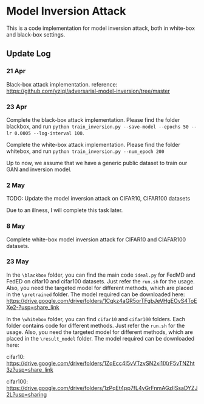 # Model Inversion Attack
This is a code implementation for model inversion attack, both in white-box and black-box settings.

## Update Log
### 21 Apr
Black-box attack implementation. reference: https://github.com/yziqi/adversarial-model-inversion/tree/master

### 23 Apr
Complete the black-box attack implementation. Please find the folder blackbox, and run `python train_inversion.py --save-model --epochs 50 --lr 0.0005 --log-interval 100`.

Complete the white-box attack implementation. Please find the folder whitebox, and run `python train_inversion.py --num_epoch 200`

Up to now, we assume that we have a generic public dataset to train our GAN and inversion model.


### 2 May
TODO: Update the model inversion attack on CIFAR10, CIFAR100 datasets

Due to an illness, I will complete this task later.

### 8 May
Complete white-box model inversion attack for CIFAR10 and CIAFAR100 datasets.

### 23 May
In the `\blackbox` folder, you can find the main code `ideal.py` for FedMD and FedED on cifar10 and cifar100 datasets. Just refer the `run.sh` for the usage. Also, you need the targeted model for different methods, which are placed in the `\pretrained` folder. The model required can be downloaded here: https://drive.google.com/drive/folders/1Cqkz4aGR5orTFgbJeVHgEOyS4ToEXe2-?usp=share_link

In the `\whitebox` folder, you can find `cifar10` and `cifar100` folders. Each folder contains code for different methods. Just refer the `run.sh` for the usage. Also, you need the targeted model for different methods, which are placed in the `\result_model` folder. The model required can be downloaded here: 

cifar10: https://drive.google.com/drive/folders/1ZqEcc4I5vVTzvSN2xi1IXrF5vTNZht3z?usp=share_link

cifar100: https://drive.google.com/drive/folders/1zPqEt4pp7fL4yGrFnmAGzIlSsaDYZJ2L?usp=sharing


